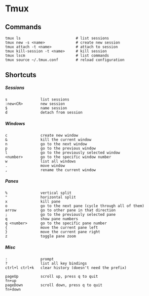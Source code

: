 # Tmux

## Commands

    tmux ls                         # list sessions
    tmux new -s <name>              # create new session
    tmux attach -t <name>           # attach to session
    tmux kill-session -t <name>     # kill session
    tmux lscm                       # list commands
    tmux source ~/.tmux.conf        # reload configuration

## Shortcuts

##### Sessions

    s               list sessions
    :new<CR>        new session
    $               name session
    d               detach from session

##### Windows

    c               create new window
    &               kill the current window
    n               go to the next window
    p               go to the previous window
    l               go to the previously selected window
    <number>        go to the specific window number
    w               list all windows
    .               move window
    ,               rename the current window

##### Panes

    %               vertical split
    "               horizontal split
    x               kill pane
    o               go to the next pane (cycle through all of them)
    arrow           go to other pane in that direction
    ;               go to the previously selected pane
    q               show pane numbers
    q <number>      go to the specific pane number
    {               move the current pane left
    }               move the current pane right
    z               toggle pane zoom

##### Misc

    :               prompt
    ?               list all key bindings
    ctrl+l ctrl+k   clear history (doesn't need the prefix)

    pageUp          scroll up, press q to quit
    fn+up
    pageDown        scroll down, press q to quit
    fn+down
